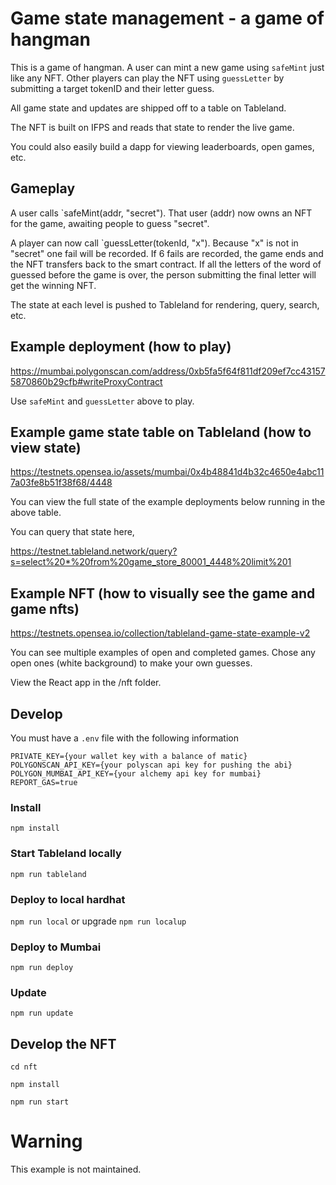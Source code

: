 # Game state management - a game of hangman

This is a game of hangman. A user can mint a new game using `safeMint` just like any NFT. Other players can play the NFT using `guessLetter` by submitting a target tokenID and their letter guess. 

All game state and updates are shipped off to a table on Tableland. 

The NFT is built on IFPS and reads that state to render the live game. 

You could also easily build a dapp for viewing leaderboards, open games, etc. 

## Gameplay

A user calls `safeMint(addr, "secret"). That user (addr) now owns an NFT for the game, awaiting people to guess "secret".

A player can now call `guessLetter(tokenId, "x"). Because "x" is not in "secret" one fail will be recorded. If 6 fails are recorded, the game ends and the NFT transfers back to the smart contract. If all the letters of the word of guessed before the game is over, the person submitting the final letter will get the winning NFT.

The state at each level is pushed to Tableland for rendering, query, search, etc. 

## Example deployment (how to play)

https://mumbai.polygonscan.com/address/0xb5fa5f64f811df209ef7cc431575870860b29cfb#writeProxyContract

Use `safeMint` and `guessLetter` above to play.

## Example game state table on Tableland (how to view state)

https://testnets.opensea.io/assets/mumbai/0x4b48841d4b32c4650e4abc117a03fe8b51f38f68/4448

You can view the full state of the example deployments below running in the above table. 

You can query that state here,

https://testnet.tableland.network/query?s=select%20*%20from%20game_store_80001_4448%20limit%201

## Example NFT (how to visually see the game and game nfts)

https://testnets.opensea.io/collection/tableland-game-state-example-v2

You can see multiple examples of open and completed games. Chose any open ones (white background) to make your own guesses. 

View the React app in the /nft folder.

## Develop

You must have a `.env` file with the following information

```
PRIVATE_KEY={your wallet key with a balance of matic}
POLYGONSCAN_API_KEY={your polyscan api key for pushing the abi}
POLYGON_MUMBAI_API_KEY={your alchemy api key for mumbai}
REPORT_GAS=true
```

### Install

`npm install`

### Start Tableland locally

`npm run tableland`

### Deploy to local hardhat

`npm run local` or upgrade `npm run localup`

### Deploy to Mumbai

`npm run deploy`

### Update

`npm run update`

## Develop the NFT

`cd nft`

`npm install`

`npm run start`

# Warning

This example is not maintained.
